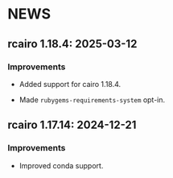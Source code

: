 # NEWS

## rcairo 1.18.4: 2025-03-12

### Improvements

  * Added support for cairo 1.18.4.

  * Made `rubygems-requirements-system` opt-in.

## rcairo 1.17.14: 2024-12-21

### Improvements

  * Improved conda support.

